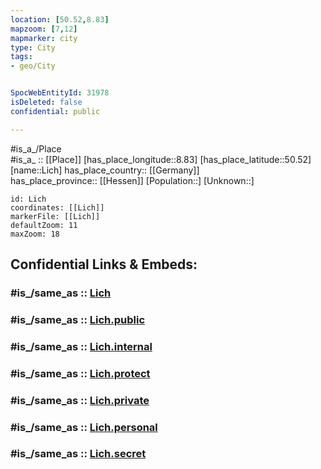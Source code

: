 ```yaml
---
location: [50.52,8.83] 
mapzoom: [7,12] 
mapmarker: city 
type: City
tags:
- geo/City


SpocWebEntityId: 31978
isDeleted: false
confidential: public

---
```

#is_a_/Place  
#is_a_ :: [[Place]] 
[has_place_longitude::8.83] 
[has_place_latitude::50.52] 
[name::Lich] 
has_place_country:: [[Germany]]  
has_place_province:: [[Hessen]] 
[Population::] 
[Unknown::] 


```leaflet
id: Lich
coordinates: [[Lich]] 
markerFile: [[Lich]] 
defaultZoom: 11 
maxZoom: 18
```


## Confidential Links & Embeds: 

### #is_/same_as :: [Lich](/_Standards/Earth/Continent/Europe/Europe~Central/Germany/Germany~West/Hessen/counties~Hessen/Gießen/cities~Gießen/Lich.md) 

### #is_/same_as :: [Lich.public](/_public/Earth/Continent/Europe/Europe~Central/Germany/Germany~West/Hessen/counties~Hessen/Gießen/cities~Gießen/Lich.public.md) 

### #is_/same_as :: [Lich.internal](/_internal/Earth/Continent/Europe/Europe~Central/Germany/Germany~West/Hessen/counties~Hessen/Gießen/cities~Gießen/Lich.internal.md) 

### #is_/same_as :: [Lich.protect](/_protect/Earth/Continent/Europe/Europe~Central/Germany/Germany~West/Hessen/counties~Hessen/Gießen/cities~Gießen/Lich.protect.md) 

### #is_/same_as :: [Lich.private](/_private/Earth/Continent/Europe/Europe~Central/Germany/Germany~West/Hessen/counties~Hessen/Gießen/cities~Gießen/Lich.private.md) 

### #is_/same_as :: [Lich.personal](/_personal/Earth/Continent/Europe/Europe~Central/Germany/Germany~West/Hessen/counties~Hessen/Gießen/cities~Gießen/Lich.personal.md) 

### #is_/same_as :: [Lich.secret](/_secret/Earth/Continent/Europe/Europe~Central/Germany/Germany~West/Hessen/counties~Hessen/Gießen/cities~Gießen/Lich.secret.md)

